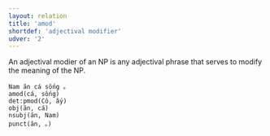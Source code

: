 ```yaml
---
layout: relation
title: 'amod'
shortdef: 'adjectival modifier'
udver: '2'
---
```


An adjectival modier of an NP is any adjectival phrase that serves to modify the meaning of the
NP.

~~~ sdparse
Nam ăn cá sống 。
amod(cá, sống)
det:pmod(Cô, ấy)
obj(ăn, cá)
nsubj(ăn, Nam)
punct(ăn, 。)
~~~

<!-- Interlanguage links updated Pá kvě 14 11:08:50 CEST 2021 -->
